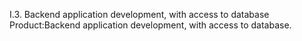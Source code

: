 I.3. Backend application development, with access to database
Product:Backend application development, with access to database.
